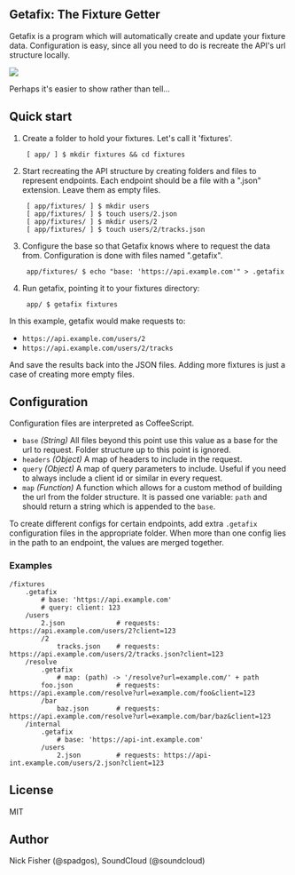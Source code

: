 ## Getafix: The Fixture Getter

Getafix is a program which will automatically create and update your fixture data. Configuration is easy, since all you
need to do is recreate the API's url structure locally.

![](http://spadgos.github.io/getafix/getafix.jpg)

Perhaps it's easier to show rather than tell...

## Quick start

1. Create a folder to hold your fixtures. Let's call it 'fixtures'.

        [ app/ ] $ mkdir fixtures && cd fixtures

2. Start recreating the API structure by creating folders and files to represent endpoints. Each endpoint should be a
   file with a ".json" extension. Leave them as empty files.

        [ app/fixtures/ ] $ mkdir users
        [ app/fixtures/ ] $ touch users/2.json
        [ app/fixtures/ ] $ mkdir users/2
        [ app/fixtures/ ] $ touch users/2/tracks.json

3. Configure the base so that Getafix knows where to request the data from. Configuration is done with files named
   ".getafix".

        app/fixtures/ $ echo "base: 'https://api.example.com'" > .getafix

4. Run getafix, pointing it to your fixtures directory:

        app/ $ getafix fixtures

In this example, getafix would make requests to:

- `https://api.example.com/users/2`
- `https://api.example.com/users/2/tracks`

And save the results back into the JSON files. Adding more fixtures is just a case of creating more empty files.

## Configuration

Configuration files are interpreted as CoffeeScript.

- `base` *(String)* All files beyond this point use this value as a base for the url to request. Folder structure up to this point
  is ignored.
- `headers` *(Object)* A map of headers to include in the request.
- `query` *(Object)* A map of query parameters to include. Useful if you need to always include a client id or similar in every request.
- `map` *(Function)* A function which allows for a custom method of building the url from the folder structure. It is
  passed one variable: `path` and should return a string which is appended to the `base`.

To create different configs for certain endpoints, add extra `.getafix` configuration files in the appropriate folder.
When more than one config lies in the path to an endpoint, the values are merged together.

### Examples

```
/fixtures
    .getafix
        # base: 'https://api.example.com'
        # query: client: 123
    /users
        2.json             # requests: https://api.example.com/users/2?client=123
        /2
            tracks.json    # requests: https://api.example.com/users/2/tracks.json?client=123
    /resolve
        .getafix
            # map: (path) -> '/resolve?url=example.com/' + path
        foo.json           # requests: https://api.example.com/resolve?url=example.com/foo&client=123
        /bar
            baz.json       # requests: https://api.example.com/resolve?url=example.com/bar/baz&client=123
    /internal
        .getafix
            # base: 'https://api-int.example.com'
        /users
            2.json         # requests: https://api-int.example.com/users/2.json?client=123
```

## License

MIT

## Author

Nick Fisher (@spadgos), SoundCloud (@soundcloud)
